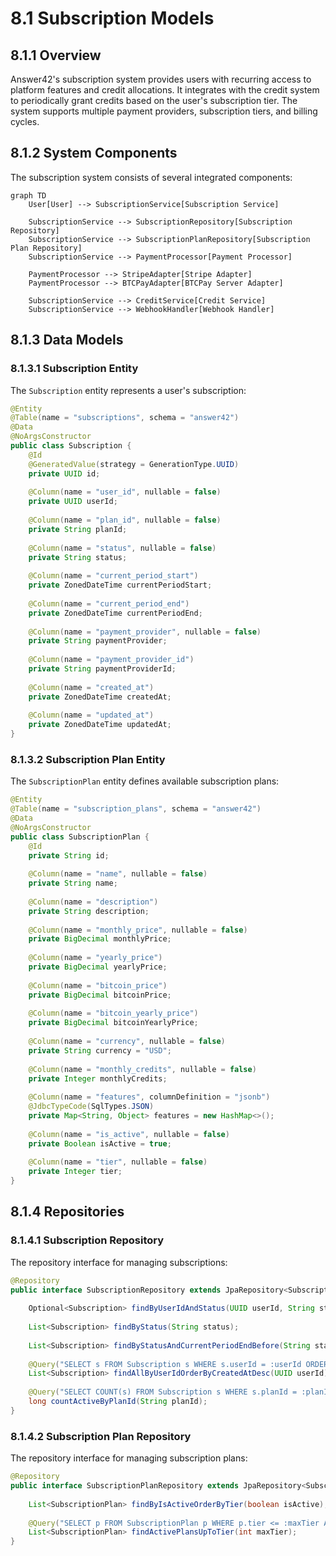 # 8.1 Subscription Models

## 8.1.1 Overview

Answer42's subscription system provides users with recurring access to platform features and credit allocations. It integrates with the credit system to periodically grant credits based on the user's subscription tier. The system supports multiple payment providers, subscription tiers, and billing cycles.

## 8.1.2 System Components

The subscription system consists of several integrated components:

```mermaid
graph TD
    User[User] --> SubscriptionService[Subscription Service]
    
    SubscriptionService --> SubscriptionRepository[Subscription Repository]
    SubscriptionService --> SubscriptionPlanRepository[Subscription Plan Repository]
    SubscriptionService --> PaymentProcessor[Payment Processor]
    
    PaymentProcessor --> StripeAdapter[Stripe Adapter]
    PaymentProcessor --> BTCPayAdapter[BTCPay Server Adapter]
    
    SubscriptionService --> CreditService[Credit Service]
    SubscriptionService --> WebhookHandler[Webhook Handler]
```

## 8.1.3 Data Models

### 8.1.3.1 Subscription Entity

The `Subscription` entity represents a user's subscription:

```java
@Entity
@Table(name = "subscriptions", schema = "answer42")
@Data
@NoArgsConstructor
public class Subscription {
    @Id
    @GeneratedValue(strategy = GenerationType.UUID)
    private UUID id;
    
    @Column(name = "user_id", nullable = false)
    private UUID userId;
    
    @Column(name = "plan_id", nullable = false)
    private String planId;
    
    @Column(name = "status", nullable = false)
    private String status;
    
    @Column(name = "current_period_start")
    private ZonedDateTime currentPeriodStart;
    
    @Column(name = "current_period_end")
    private ZonedDateTime currentPeriodEnd;
    
    @Column(name = "payment_provider", nullable = false)
    private String paymentProvider;
    
    @Column(name = "payment_provider_id")
    private String paymentProviderId;
    
    @Column(name = "created_at")
    private ZonedDateTime createdAt;
    
    @Column(name = "updated_at")
    private ZonedDateTime updatedAt;
}
```

### 8.1.3.2 Subscription Plan Entity

The `SubscriptionPlan` entity defines available subscription plans:

```java
@Entity
@Table(name = "subscription_plans", schema = "answer42")
@Data
@NoArgsConstructor
public class SubscriptionPlan {
    @Id
    private String id;
    
    @Column(name = "name", nullable = false)
    private String name;
    
    @Column(name = "description")
    private String description;
    
    @Column(name = "monthly_price", nullable = false)
    private BigDecimal monthlyPrice;
    
    @Column(name = "yearly_price")
    private BigDecimal yearlyPrice;
    
    @Column(name = "bitcoin_price")
    private BigDecimal bitcoinPrice;
    
    @Column(name = "bitcoin_yearly_price")
    private BigDecimal bitcoinYearlyPrice;
    
    @Column(name = "currency", nullable = false)
    private String currency = "USD";
    
    @Column(name = "monthly_credits", nullable = false)
    private Integer monthlyCredits;
    
    @Column(name = "features", columnDefinition = "jsonb")
    @JdbcTypeCode(SqlTypes.JSON)
    private Map<String, Object> features = new HashMap<>();
    
    @Column(name = "is_active", nullable = false)
    private Boolean isActive = true;
    
    @Column(name = "tier", nullable = false)
    private Integer tier;
}
```

## 8.1.4 Repositories

### 8.1.4.1 Subscription Repository

The repository interface for managing subscriptions:

```java
@Repository
public interface SubscriptionRepository extends JpaRepository<Subscription, UUID> {
    
    Optional<Subscription> findByUserIdAndStatus(UUID userId, String status);
    
    List<Subscription> findByStatus(String status);
    
    List<Subscription> findByStatusAndCurrentPeriodEndBefore(String status, ZonedDateTime endDate);
    
    @Query("SELECT s FROM Subscription s WHERE s.userId = :userId ORDER BY s.createdAt DESC")
    List<Subscription> findAllByUserIdOrderByCreatedAtDesc(UUID userId);
    
    @Query("SELECT COUNT(s) FROM Subscription s WHERE s.planId = :planId AND s.status = 'active'")
    long countActiveByPlanId(String planId);
}
```

### 8.1.4.2 Subscription Plan Repository

The repository interface for managing subscription plans:

```java
@Repository
public interface SubscriptionPlanRepository extends JpaRepository<SubscriptionPlan, String> {
    
    List<SubscriptionPlan> findByIsActiveOrderByTier(boolean isActive);
    
    @Query("SELECT p FROM SubscriptionPlan p WHERE p.tier <= :maxTier AND p.isActive = true ORDER BY p.tier")
    List<SubscriptionPlan> findActivePlansUpToTier(int maxTier);
}

